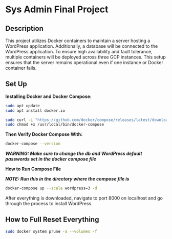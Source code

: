# Sys Admin Final Project

## Description

This project utilizes Docker containers to maintain a server hosting a WordPress application. Additionally, a database will be connected to the WordPress application. To ensure high availability and fault tolerance, multiple containers will be deployed across three GCP instances. This setup ensures that the server remains operational even if one instance or Docker container fails.

## Set Up

**Installing Docker and Docker Compose:**

```Bash
sudo apt update
sudo apt install docker.io

sudo curl -L "https://github.com/docker/compose/releases/latest/download/docker-compose-$(uname -s)-$(uname -m)" -o /usr/local/bin/docker-compose
sudo chmod +x /usr/local/bin/docker-compose

```
**Then Verify Docker Compose With:**

```Bash
docker-compose --version
```
***WARNING: Make sure to change the db and WordPress default passwords set in the docker compose file***

**How to Run Compose File**

***NOTE: Run this in the directory where the compose file is***

```Bash
docker-compose up --scale wordpress=3 -d
```

After everything is downloaded, navigate to port 8000 on localhost and go through the process to install WordPress.

## How to Full Reset Everything

```Bash
sudo docker system prune -a --volumes -f
```

